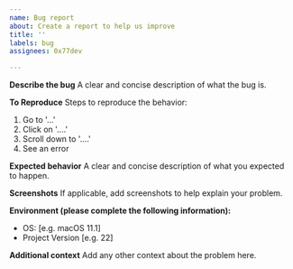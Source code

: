 ```yaml
---
name: Bug report
about: Create a report to help us improve
title: ''
labels: bug
assignees: 0x77dev

---
```


**Describe the bug**
A clear and concise description of what the bug is.

**To Reproduce**
Steps to reproduce the behavior:
1. Go to '...'
2. Click on '....'
3. Scroll down to '....'
4. See an error

**Expected behavior**
A clear and concise description of what you expected to happen.

**Screenshots**
If applicable, add screenshots to help explain your problem.

**Environment (please complete the following information):**
 - OS: [e.g. macOS 11.1]
 - Project Version [e.g. 22]

**Additional context**
Add any other context about the problem here.
